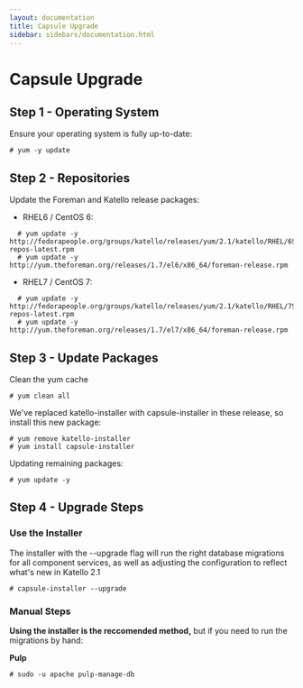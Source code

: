 ```yaml
---
layout: documentation
title: Capsule Upgrade
sidebar: sidebars/documentation.html
---
```


# Capsule Upgrade

## Step 1 - Operating System

Ensure your operating system is fully up-to-date:

```
# yum -y update
```

## Step 2 - Repositories

Update the Foreman and Katello release packages:

  * RHEL6 / CentOS 6:

```
  # yum update -y http://fedorapeople.org/groups/katello/releases/yum/2.1/katello/RHEL/6Server/x86_64/katello-repos-latest.rpm
  # yum update -y http://yum.theforeman.org/releases/1.7/el6/x86_64/foreman-release.rpm
```

  * RHEL7 / CentOS 7:

```
  # yum update -y http://fedorapeople.org/groups/katello/releases/yum/2.1/katello/RHEL/7Server/x86_64/katello-repos-latest.rpm
  # yum update -y http://yum.theforeman.org/releases/1.7/el7/x86_64/foreman-release.rpm
```

## Step 3 - Update Packages

Clean the yum cache

```
# yum clean all
```

We've replaced katello-installer with capsule-installer in these release, so install this new package:

```
# yum remove katello-installer
# yum install capsule-installer
```

Updating remaining packages:

```
# yum update -y
```

## Step 4 - Upgrade Steps

### Use the Installer

The installer with the --upgrade flag will run the right database migrations for all component services, as well as adjusting the configuration to reflect what's new in Katello 2.1

```
# capsule-installer --upgrade
```

### Manual Steps

**Using the installer is the reccomended method,** but if you need to run the migrations by hand:

**Pulp**

```
# sudo -u apache pulp-manage-db
```
